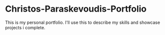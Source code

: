 # Christos-Paraskevoudis-Portfolio
This is my personal portfolio. I'll use this to describe my skills and showcase projects i complete.
